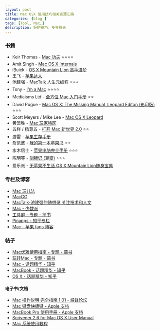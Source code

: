 ```yaml
---
layout: post
title: Mac OSX 使用技巧相关资源汇编
categories: [blog ]
tags: [Tool, Mac,]
description: 好的技巧，多多益善
---
```


### 书籍

* Keir Thomas - [Mac 功夫](http://book.douban.com/subject/20256399/) ⭐️⭐️⭐️⭐️
* Amit Singh - [Mac OS X Internals](http://book.douban.com/subject/1877561/)
* iBuick - [OS X Mountain Lion 高手进阶](https://book.douban.com/subject/20268969/)
* 王飞 - [苹果达人](http://book.douban.com/subject/4924292/)
* 池建强 - [MacTalk 人生元编程](https://book.douban.com/subject/25826578/) ⭐️⭐️⭐️
* Tony - [I'm a Mac](http://book.douban.com/subject/11502359/) ⭐️⭐️⭐️⭐️
* Mediaisms Ltd - [全方位 Mac 入门手册](http://book.douban.com/subject/3352411/) ⭐️⭐️
* David Pugue - [Mac OS X: The Missing Manual, Leopard Editon (影印版)](http://book.douban.com/subject/3066382/) ⭐️⭐️⭐️
* Scott Meyers / Mike Lee - [Mac OS X Leopard](http://book.douban.com/subject/2303799/)
* 黄盟胜 - [Mac 玩家特区](http://book.douban.com/subject/3012589/)
* 五样 / 杨尊五 - [打开 Mac 新世界 2.0](http://book.douban.com/subject/3945376/) ⭐️⭐️
* 游雷 - [苹果生存手册](http://book.douban.com/subject/3928622/) 
* 詹凯盛 - [我的第一本苹果书](http://book.douban.com/subject/3390590/) ⭐️⭐️
* 水木居士 - [苹果电脑完全手册](http://book.douban.com/subject/25741687/) ⭐️⭐️⭐️
* 陈明等 - [驯狮记 (豆瓣)](http://book.douban.com/subject/21719986/) ⭐️⭐️⭐️
* 爱乐派 - [无苹果不生活 OS X Mountain Lion随身宝典](http://book.douban.com/subject/21332151/)
  
### 专栏及博客

* [Mac 玩儿法](http://www.waerfa.com/)
* [MacGG](http://www.macgg.com/)
* [MacTalk-池建强的随想录 关注技术和人文](http://macshuo.com/)
* [Mac - 少数派](http://sspai.com/tag/Mac)
* [工具癖 - 专题 - 简书](http://www.jianshu.com/collection/2mvgxp)
* [Pinapps - 知乎专栏](http://zhuanlan.zhihu.com/pinapps)
* [Mac - 苹果 fans 博客](http://www.mac52ipod.cn/go.php/category/Apple-Skill)

### 帖子

* [Mac优雅使用指南 - 专题 - 简书](http://www.jianshu.com/collection/b4aee7772dad)
* [玩转Mac - 专题 - 简书](http://www.jianshu.com/collection/53eae7e9678f)
* [Mac - 话题精华 - 知乎](http://www.zhihu.com/topic/19550264/top-answers)
* [MacBook - 话题精华 - 知乎](http://www.zhihu.com/topic/19550262/top-answers)
* [OS X - 话题精华 - 知乎](http://www.zhihu.com/topic/19550290/top-answers)

#### 电子书/文档

* [ Mac 操作说明 完全指南 1.01 - 威锋论坛](http://bbs.feng.com/read-htm-tid-6651371.html)
* [Mac 键盘快捷键 - Apple 支持](https://support.apple.com/zh-cn/HT201236)
* [MacBook Pro 使用手冊 - Apple 支持](https://manuals.info.apple.com/MANUALS/1000/MA1601/zh_CN/macbook_pro_13inch_late_2011_ch.pdf)
* [Scrivener 2.6 for Mac OS X User Manual](http://www.literatureandlatte.com/documentation/scrivener-manual-a4.pdf)
* [Mac 系统使用教程](http://www.macx.cn/thread-2078092-1-1.html)


